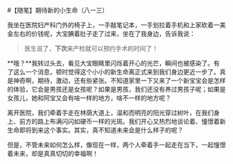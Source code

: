 #【随笔】期待新的小生命（八一三）

我坐在医院妇产科门外的椅子上，一手敲笔记本，一手划拉着手机和上家砍着一美金左右的价钱呢，大宝腆着肚子走了过来，坐在了我身边，告诉我说：

> 医生说了，**下次**来产检就可以预约手术的时间了！

**哦？**我转过头去，看见大宝眼睛里闪烁着开心的光芒，瞬间也被感染了。有了这么一个消息，顿时觉得这个小小的新生命离正式来到我们身边更近一步了。真是神奇啊，期待，激动，还有些紧张。不知道家里一下又来了一个新宝宝会是怎样的体验，它会是男孩还是女孩呢？如果是男孩，我们还没有养过男孩子呢；如果是女孩儿，她和阿宝又会有啥一样的地方，啥不一样的地方呢？

离开医院，我们牵着手走在林荫大道上，温和而明亮的阳光穿过树叶，在我们身上、前方的路上布满闪闪如硬币一样的光斑。我们开心又热烈地谈论着、憧憬着新生命即将到来这个事实。其实，真不知道未来会是什么样子的呢？

但是，不管未来如何怎么样，像现在一样，两个人牵着手一起走在当下，一起憧憬着未来，却是真真切切的幸福啊！